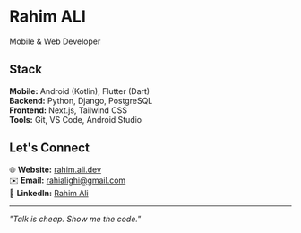 # Rahim ALI
Mobile & Web Developer

## Stack
**Mobile:** Android (Kotlin), Flutter (Dart)  
**Backend:** Python, Django, PostgreSQL  
**Frontend:** Next.js, Tailwind CSS  
**Tools:** Git, VS Code, Android Studio

## Let's Connect
🌐 **Website:** [rahim.ali.dev](https://rahim-ali-dev.vercel.app/)  
✉️ **Email:** [rahialighi@gmail.com](mailto:rahialighi@gmail.com)  
🔗 **LinkedIn:** [Rahim Ali](http://www.linkedin.com/in/rahim-ali-a6003226b)

---
*"Talk is cheap. Show me the code."*
